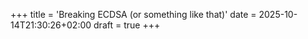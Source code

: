 +++
title = 'Breaking ECDSA (or something like that)'
date = 2025-10-14T21:30:26+02:00
draft = true
+++


